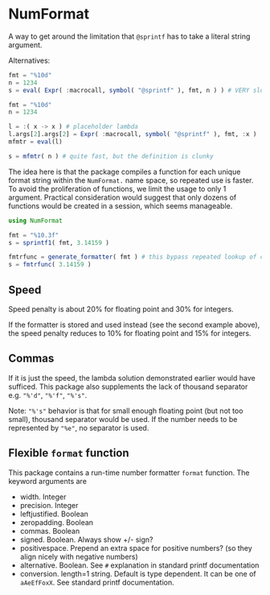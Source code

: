# NumFormat

A way to get around the limitation that `@sprintf` has to take a literal string argument.

Alternatives:
```julia
fmt = "%10d"
n = 1234
s = eval( Expr( :macrocall, symbol( "@sprintf" ), fmt, n ) ) # VERY slow
```

```julia
fmt = "%10d"
n = 1234

l = :( x -> x ) # placeholder lambda
l.args[2].args[2] = Expr( :macrocall, symbol( "@sprintf" ), fmt, :x )
mfmtr = eval(l)

s = mfmtr( n ) # quite fast, but the definition is clunky
```

The idea here is that the package compiles a function for each unique format string within
the `NumFormat.` name space, so repeated use is faster. To avoid the proliferation of
functions, we limit the usage to only 1 argument. Practical consideration
would suggest that only dozens of functions would be created in a session, which
seems manageable.

```julia
using NumFormat

fmt = "%10.3f"
s = sprintf1( fmt, 3.14159 )

fmtrfunc = generate_formatter( fmt ) # this bypass repeated lookup of cached function
s = fmtrfunc( 3.14159 )
```

## Speed

Speed penalty is about 20% for floating point and 30% for integers.

If the formatter is stored and used instead (see the second example above), the speed penalty reduces to 10% for
floating point and 15% for integers.

## Commas

If it is just the speed, the lambda solution demonstrated earlier would have sufficed.
This package also supplements the lack of thousand separator e.g. `"%'d"`, `"%'f"`, `"%'s"`.

Note: `"%'s"` behavior is that for small enough floating point (but not too small),
thousand separator would be used. If the number needs to be represented by `"%e"`, no
separator is used.

## Flexible `format` function

This package contains a run-time number formatter `format` function. The keyword arguments
are

* width. Integer
* precision. Integer
* leftjustified. Boolean
* zeropadding. Boolean
* commas. Boolean
* signed. Boolean. Always show +/- sign?
* positivespace. Prepend an extra space for positive numbers? (so they align nicely with negative numbers)
* alternative. Boolean. See `#` explanation in standard printf documentation
* conversion. length=1 string. Default is type dependent. It can be one of `aAeEfFoxX`. See standard
  printf documentation.
